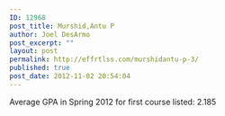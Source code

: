 ```yaml
---
ID: 12968
post_title: Murshid,Antu P
author: Joel DesArmo
post_excerpt: ""
layout: post
permalink: http://effrtlss.com/murshidantu-p-3/
published: true
post_date: 2012-11-02 20:54:04
---
```

<p>Average GPA in Spring 2012 for first course listed: 2.185</p>